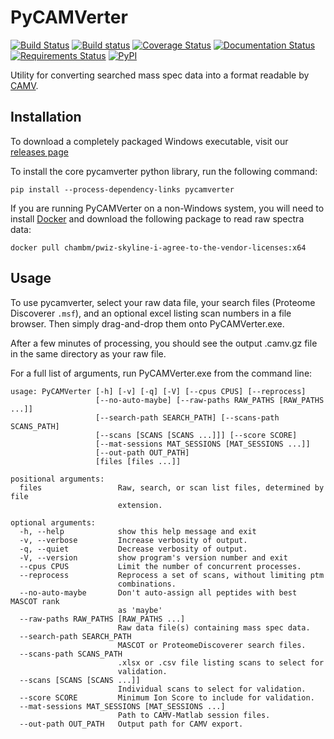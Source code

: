 # PyCAMVerter

[![Build Status](https://img.shields.io/travis/white-lab/pycamverter.svg)](https://travis-ci.org/white-lab/pycamverter)
[![Build status](https://ci.appveyor.com/api/projects/status/0uew150mwdh2qesx?svg=true)](https://ci.appveyor.com/project/naderm/pycamverter)
[![Coverage Status](https://img.shields.io/coveralls/white-lab/pycamverter.svg)](https://coveralls.io/r/white-lab/pycamverter?branch=master)
[![Documentation Status](https://readthedocs.org/projects/pycamverter/badge/?version=latest)](https://readthedocs.org/projects/pycamverter/?badge=latest)
[![Requirements Status](https://requires.io/github/white-lab/pycamverter/requirements.svg?branch=master)](https://requires.io/github/white-lab/pycamverter/requirements/?branch=master)
[![PyPI](https://img.shields.io/pypi/v/pycamverter.svg)](https://pypi.python.org/pypi/pycamverter)


Utility for converting searched mass spec data into a format readable by [CAMV](https://github.com/white-lab/pycamverter/blob/master/README.md).

## Installation

To download a completely packaged Windows executable, visit our [releases page](https://github.com/white-lab/pycamverter/releases)

To install the core pycamverter python library, run the following command:

```
pip install --process-dependency-links pycamverter
```

If you are running PyCAMVerter on a non-Windows system, you will need to
install [Docker](https://docs.docker.com/install/) and download the following
package to read raw spectra data:

```
docker pull chambm/pwiz-skyline-i-agree-to-the-vendor-licenses:x64
```

## Usage

To use pycamverter, select your raw data file, your search files (Proteome
Discoverer `.msf`), and an optional excel listing scan numbers in a file
browser. Then simply drag-and-drop them onto PyCAMVerter.exe.

After a few minutes of processing, you should see the output .camv.gz file in
the same directory as your raw file.

For a full list of arguments, run PyCAMVerter.exe from the command line:

```
usage: PyCAMVerter [-h] [-v] [-q] [-V] [--cpus CPUS] [--reprocess]
                   [--no-auto-maybe] [--raw-paths RAW_PATHS [RAW_PATHS ...]]
                   [--search-path SEARCH_PATH] [--scans-path SCANS_PATH]
                   [--scans [SCANS [SCANS ...]]] [--score SCORE]
                   [--mat-sessions MAT_SESSIONS [MAT_SESSIONS ...]]
                   [--out-path OUT_PATH]
                   [files [files ...]]

positional arguments:
  files                 Raw, search, or scan list files, determined by file
                        extension.

optional arguments:
  -h, --help            show this help message and exit
  -v, --verbose         Increase verbosity of output.
  -q, --quiet           Decrease verbosity of output.
  -V, --version         show program's version number and exit
  --cpus CPUS           Limit the number of concurrent processes.
  --reprocess           Reprocess a set of scans, without limiting ptm
                        combinations.
  --no-auto-maybe       Don't auto-assign all peptides with best MASCOT rank
                        as 'maybe'
  --raw-paths RAW_PATHS [RAW_PATHS ...]
                        Raw data file(s) containing mass spec data.
  --search-path SEARCH_PATH
                        MASCOT or ProteomeDiscoverer search files.
  --scans-path SCANS_PATH
                        .xlsx or .csv file listing scans to select for
                        validation.
  --scans [SCANS [SCANS ...]]
                        Individual scans to select for validation.
  --score SCORE         Minimum Ion Score to include for validation.
  --mat-sessions MAT_SESSIONS [MAT_SESSIONS ...]
                        Path to CAMV-Matlab session files.
  --out-path OUT_PATH   Output path for CAMV export.
```
